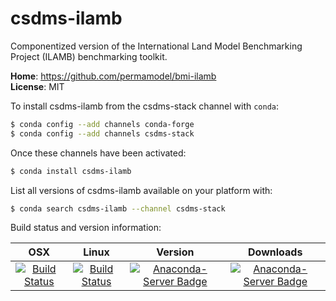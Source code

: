 # csdms-ilamb

Componentized version of the International Land Model Benchmarking Project (ILAMB) benchmarking toolkit.

**Home**: https://github.com/permamodel/bmi-ilamb  
**License**: MIT  

To install csdms-ilamb from the csdms-stack channel with `conda`:

```bash
$ conda config --add channels conda-forge
$ conda config --add channels csdms-stack
```

Once these channels have been activated:

```bash
$ conda install csdms-ilamb
```

List all versions of csdms-ilamb available on your
platform with:

```bash
$ conda search csdms-ilamb --channel csdms-stack
```

Build status and version information:

| OSX | Linux | Version | Downloads |
| :-: | :---: | :-----: | :-------: |
| [![Build Status](https://travis-ci.org/csdms-stack/ilamb-csdms-recipe.svg?branch=master)](https://travis-ci.org/csdms-stack/ilamb-csdms-recipe) | [![Build Status](https://travis-ci.org/csdms-stack/ilamb-csdms-recipe.svg?branch=master)](https://travis-ci.org/csdms-stack/ilamb-csdms-recipe) | [![Anaconda-Server Badge](https://anaconda.org/csdms-stack/csdms-ilamb/badges/version.svg)](https://anaconda.org/csdms-stack/csdms-ilamb) | [![Anaconda-Server Badge](https://anaconda.org/csdms-stack/csdms-ilamb/badges/downloads.svg)](https://anaconda.org/csdms-stack/csdms-ilamb) |
